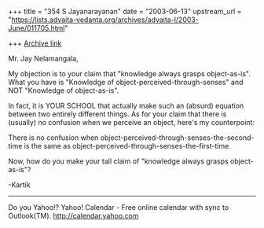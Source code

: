 +++
title = "354 S Jayanarayanan"
date = "2003-06-13"
upstream_url = "https://lists.advaita-vedanta.org/archives/advaita-l/2003-June/011705.html"

+++
[Archive link](https://lists.advaita-vedanta.org/archives/advaita-l/2003-June/011705.html)

Mr. Jay Nelamangala,

My objection is to your claim that "knowledge always
grasps object-as-is". What you have is "Knowledge of
object-perceived-through-senses" and NOT "Knowledge of
object-as-is". 

In fact, it is YOUR SCHOOL that actually make such an
(absurd) equation between two entirely different
things. As for your claim that there is (usually) no
confusion when we perceive an object, here's my
counterpoint:

There is no confusion when
object-perceived-through-senses-the-second-time is the
same as
object-perceived-through-senses-the-first-time. 

Now, how do you make your tall claim of "knowledge
always grasps object-as-is"? 

-Kartik

__________________________________
Do you Yahoo!?
Yahoo! Calendar - Free online calendar with sync to Outlook(TM).
http://calendar.yahoo.com

